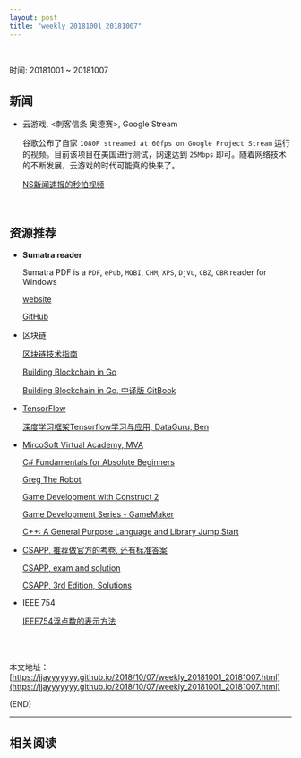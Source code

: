 ```yaml
---
layout: post
title: "weekly_20181001_20181007"
---
```



<br>

时间: 20181001 ~ 20181007

##	新闻

*	云游戏, <刺客信条 奥德赛>, Google Stream
	
	谷歌公布了自家 `1080P streamed at 60fps on Google Project Stream` 运行的视频。目前该项目在美国进行测试，网速达到 `25Mbps` 即可。随着网络技术的不断发展，云游戏的时代可能真的快来了。 

	[NS新闻速报的秒拍视频](https://weibo.com/tv/v/jEm0c4yRB?fid=1034:4290574824464329)

<br>

##	资源推荐

*	**Sumatra reader**

	Sumatra PDF is a `PDF`, `ePub`, `MOBI`, `CHM`, `XPS`, `DjVu`, `CBZ`, `CBR` reader for Windows

	[website](https://www.sumatrapdfreader.org/free-pdf-reader.html)

	[GitHub](https://github.com/sumatrapdfreader/sumatrapdf)

*	区块链

	[区块链技术指南](https://yeasy.gitbooks.io/blockchain_guide/content/)

	[Building Blockchain in Go](https://jeiwan.cc/posts/building-blockchain-in-go-part-1/)

	[Building Blockchain in Go, 中译版 GitBook](https://liuchengxu.gitbook.io/blockchain/)

*	[TensorFlow](https://www.tensorflow.org/)

	[深度学习框架Tensorflow学习与应用, DataGuru, Ben](https://www.bilibili.com/video/av20542427)

*	[MircoSoft Virtual Academy, MVA](https://mva.microsoft.com/)

	[C# Fundamentals for Absolute Beginners](https://mva.microsoft.com/en-US/training-courses/c-fundamentals-for-absolute-beginners-16169)

	[Greg The Robot](https://channel9.msdn.com/coding4fun/blog/Greg-The-Robot)

	[Game Development with Construct 2](https://mva.microsoft.com/en-US/training-courses/game-development-with-construct-2-8355)

	[Game Development Series - GameMaker](https://mva.microsoft.com/en-US/training-courses/game-development-series-gamemaker-8480)

	[C++: A General Purpose Language and Library Jump Start](https://mva.microsoft.com/en-US/training-courses/c-a-general-purpose-language-and-library-jump-start-8251)
	
*	[CSAPP, 推荐做官方的考卷, 还有标准答案](https://www.zhihu.com/question/26714048/answer/78266427)

	[CSAPP, exam and solution](https://www.cs.cmu.edu/~213/exams.html)

	[CSAPP, 3rd Edition, Solutions](https://dreamanddead.gitbooks.io/csapp-3e-solutions/)

*	IEEE 754

	[IEEE754浮点数的表示方法](https://blog.csdn.net/k346k346/article/details/50487127)

<br><br>

本文地址：[https://jjayyyyyyy.github.io/2018/10/07/weekly_20181001_20181007.html](https://jjayyyyyyy.github.io/2018/10/07/weekly_20181001_20181007.html)

(END)

---

##	相关阅读
